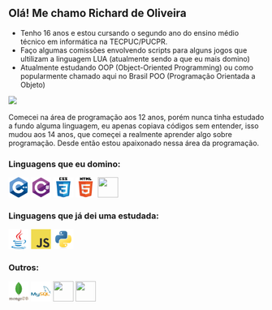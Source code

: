 ## Olá! Me chamo Richard de Oliveira 

- Tenho 16 anos e estou cursando o segundo ano do ensino médio técnico em informática na TECPUC/PUCPR.
- Faço algumas comissões envolvendo scripts para alguns jogos que ultilizam a linguagem LUA (atualmente sendo a que eu mais domino)
- Atualmente estudando OOP (Object-Oriented Programming) ou como popularmente chamado aqui no Brasil POO (Programação Orientada a Objeto)

<img src="https://media.discordapp.net/attachments/839153409730281475/991574133970325645/E09C45F1-D8BB-4B1A-817E-F68EDC54B99E.gif">

Comecei na área de programação aos 12 anos, porém nunca tinha estudado a fundo alguma linguagem,
eu apenas copiava códigos sem entender, isso mudou aos 14 anos, que começei a realmente aprender algo sobre programação.
Desde então estou apaixonado nessa área da programação.

<h3 align="left">
  Linguagens que eu domino:
</h3>

<p align="left">
  <img src="https://raw.githubusercontent.com/devicons/devicon/master/icons/cplusplus/cplusplus-original.svg" width="40" height="40"/> 
  <img src="https://raw.githubusercontent.com/devicons/devicon/master/icons/csharp/csharp-original.svg" width="40" height="40"/> 
  <img src="https://raw.githubusercontent.com/devicons/devicon/master/icons/css3/css3-original-wordmark.svg" width="40" height="40"/> 
  <img src="https://raw.githubusercontent.com/devicons/devicon/master/icons/html5/html5-original-wordmark.svg" width="40" height="40"/> 
  <img src="https://cdn.jsdelivr.net/gh/devicons/devicon/icons/lua/lua-plain-wordmark.svg" width="40" height="40"/>
</p>

<h3 align="left">
  Linguagens que já dei uma estudada:
</h3>

<p align="left">
  <img src="https://raw.githubusercontent.com/devicons/devicon/master/icons/java/java-original.svg" width="40" height="40"/> 
  <img src="https://raw.githubusercontent.com/devicons/devicon/master/icons/javascript/javascript-original.svg" width="40" height="40"/> 
  <img src="https://raw.githubusercontent.com/devicons/devicon/master/icons/python/python-original.svg" width="40" height="40"/> 
</p>

<h3 align="left">Outros:</h3>
<p align="left">
  <img src="https://raw.githubusercontent.com/devicons/devicon/master/icons/mongodb/mongodb-original-wordmark.svg" width="40" height="40"/>
  <img src="https://raw.githubusercontent.com/devicons/devicon/master/icons/mysql/mysql-original-wordmark.svg" width="40" height="40"/>
  <img src="https://www.vectorlogo.zone/logos/unity3d/unity3d-icon.svg" width="40" height="40"/>
  <img src="https://raw.githubusercontent.com/kenangundogan/fontisto/036b7eca71aab1bef8e6a0518f7329f13ed62f6b/icons/svg/brand/unreal-engine.svg" width="40" height="40"/>
</p>
